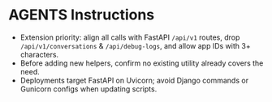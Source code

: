 # AGENTS Instructions
- Extension priority: align all calls with FastAPI `/api/v1` routes, drop `/api/v1/conversations` & `/api/debug-logs`, and allow app IDs with 3+ characters.
- Before adding new helpers, confirm no existing utility already covers the need.
- Deployments target FastAPI on Uvicorn; avoid Django commands or Gunicorn configs when updating scripts.
